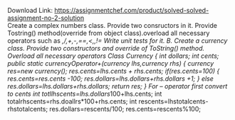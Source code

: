 Download Link: https://assignmentchef.com/product/solved-solved-assignment-no-2-solution
<br>
Create a complex numbers class. Provide two consructors in it. Provide Tostring() method(override from object class).overload all necessary operators such as *,/,+,-,==,&lt;,,!= Write unit tests for it. B. Create a currency class. Provide two constructors and override of ToString() method. Overload all necessary operators Class Currency { int dollars; int cents; public static currencyOperator+(currency lhs,currency rhs) { currency res=new currency(); res.cents=lhs.cents + rhs.cents; if(res.cents=100) { res.cents=res.cents -100; res.dollars=lhs.dollars+rhs.dollars +1; } else res.dollars=lhs.dollars+rhs.dollars; return res; } For – operator first convert to cents int totllhscents=lhs.dollars*100+lhs.cents; int totalrhscents=rhs.doallrs*100+rhs.cents; int rescents=lhstotalcents-rhstotalcents; res.dollars=rescents/100; res.cents=rescents%100;